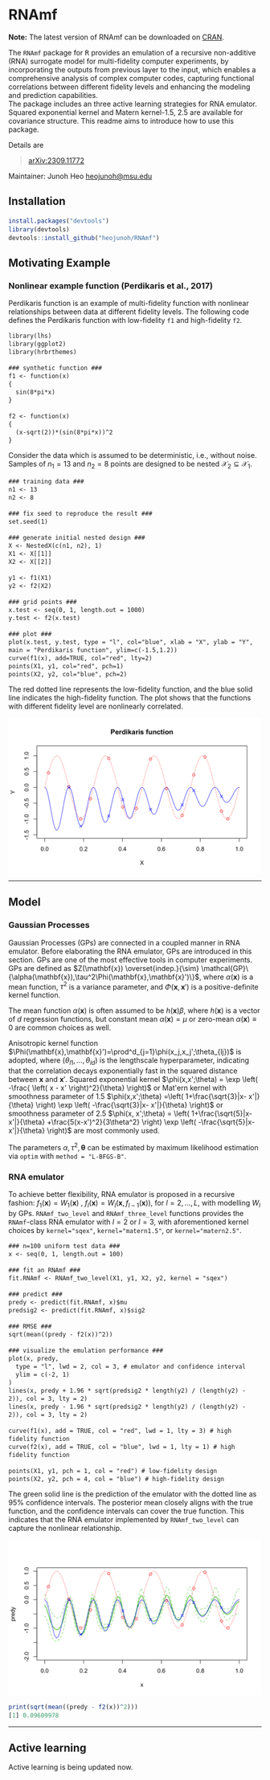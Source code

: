 # RNAmf

**Note:** The latest version of RNAmf can be downloaded on [CRAN](https://doi.org/10.32614/CRAN.package.RNAmf). 

The `RNAmf` package for <tt>R</tt> provides an emulation of 
a recursive non-additive (RNA) surrogate model for multi-fidelity computer experiments,
by incorporating the outputs from previous layer to the input,
which enables a comprehensive analysis of complex computer codes, 
capturing functional correlations between different fidelity levels and enhancing the modeling and prediction capabilities.  
The package includes an three active learning strategies for RNA emulator. 
Squared exponential kernel and Matern kernel-1.5, 2.5 are available for covariance structure. 
This readme aims to introduce how to use this package. 

Details are
> <arXiv:2309.11772>

Maintainer: Junoh Heo <heojunoh@msu.edu>

## Installation

``` r
install.packages("devtools")
library(devtools)
devtools::install_github("heojunoh/RNAmf")
```

## Motivating Example
### Nonlinear example function (Perdikaris et al., 2017)
Perdikaris function is an example of multi-fidelity function with nonlinear relationships between data at different fidelity levels. The following code defines the Perdikaris function with low-fidelity `f1` and high-fidelity `f2`. 

```{r}
library(lhs)
library(ggplot2)
library(hrbrthemes)

### synthetic function ###
f1 <- function(x)
{
  sin(8*pi*x)
}

f2 <- function(x)
{ 
  (x-sqrt(2))*(sin(8*pi*x))^2
}
```

Consider the data which is assumed to be deterministic, i.e., without noise. Samples of $n_1=13$ and $n_2=8$ points are designed to be nested $\mathcal{X}_2 \subseteq \mathcal{X}_1$.
```{r}
### training data ###
n1 <- 13
n2 <- 8

### fix seed to reproduce the result ###
set.seed(1)

### generate initial nested design ###
X <- NestedX(c(n1, n2), 1)
X1 <- X[[1]]
X2 <- X[[2]]

y1 <- f1(X1)
y2 <- f2(X2)

### grid points ###
x.test <- seq(0, 1, length.out = 1000)
y.test <- f2(x.test)

### plot ###
plot(x.test, y.test, type = "l", col="blue", xlab = "X", ylab = "Y", main = "Perdikaris function", ylim=c(-1.5,1.2))
curve(f1(x), add=TRUE, col="red", lty=2)
points(X1, y1, col="red", pch=1)
points(X2, y2, col="blue", pch=2)
```
The red dotted line represents the low-fidelity function, and the blue solid line indicates the high-fidelity function. The plot shows that the functions with different fidelity level are nonlinearly correlated. 

<img src="Nested_design.png" style="display: block; margin: auto;" />


-------

## Model

### Gaussian Processes

Gaussian Processes (GPs) are connected in a coupled manner in RNA emulator. Before elaborating the RNA emulator, GPs are introduced in this section. GPs are one of the most effective tools in computer experiments. GPs are defined as $Z(\mathbf{x}) \overset{indep.}{\sim} \mathcal{GP}\{\alpha(\mathbf{x}),\tau^2\Phi(\mathbf{x},\mathbf{x}')\}$, where $\alpha(\mathbf{x})$ is a mean function, $\tau^2$ is a variance parameter, and $\Phi(\mathbf{x},\mathbf{x}')$ is a positive-definite kernel function. 

The mean function $\alpha(\mathbf{x})$ is often assumed to be $h(\mathbf{x})\beta$, where $h(\mathbf{x})$ is a vector of $d$ regression functions, but constant mean $\alpha(\mathbf{x})=\mu$ or zero-mean $\alpha(\mathbf{x})\equiv 0$ are common choices as well. 

Anisotropic kernel function $\Phi(\mathbf{x},\mathbf{x}')=\prod^d_{j=1}\phi(x_j,x_j';\theta_{lj})$ is adopted, where $(\theta_{l1},\ldots,\theta_{ld})$ is the lengthscale hyperparameter, indicating that the correlation decays exponentially fast in the squared distance between $\mathbf{x}$ and $\mathbf{x}'$. Squared exponential kernel $\phi(x,x';\theta) = \exp \left( -\frac{ \left( x - x' \right)^2}{\theta} \right)$ or Mat\'ern kernel with smoothness parameter of 1.5 $\phi(x,x';\theta) =\left( 1+\frac{\sqrt{3}|x- x'|}{\theta} \right) \exp \left( -\frac{\sqrt{3}|x- x'|}{\theta} \right)$ or smoothness parameter of 2.5 $\phi(x, x';\theta) =  \left( 1+\frac{\sqrt{5}|x-x'|}{\theta} +\frac{5(x-x')^2}{3\theta^2} \right) \exp \left( -\frac{\sqrt{5}|x-x'|}{\theta} \right)$ are most commonly used.

The parameters $\alpha,\tau^2,\mathbf{\theta}$ can be estimated by maximum likelihood estimation via `optim` with `method = "L-BFGS-B"`. 


### RNA emulator

To achieve better flexibility, RNA emulator is proposed in a recursive fashion:
$f_1(\mathbf{x})=W_1(\mathbf{x})$ ,
$f_l(\mathbf{x})=W_l(\mathbf{x}, f_{l-1}(\mathbf{x}))$, for $l=2,\ldots,L$,
with modelling $W_l$ by GPs. `RNAmf_two_level` and `RNAmf_three_level` functions provides the `RNAmf`-class RNA emulator with $l=2$ or $l=3$, with aforementioned kernel choices by `kernel="sqex"`, `kernel="matern1.5"`, or `kernel="matern2.5"`.

```{r}
### n=100 uniform test data ###
x <- seq(0, 1, length.out = 100)

### fit an RNAmf ###
fit.RNAmf <- RNAmf_two_level(X1, y1, X2, y2, kernel = "sqex")

### predict ###
predy <- predict(fit.RNAmf, x)$mu
predsig2 <- predict(fit.RNAmf, x)$sig2

### RMSE ###
sqrt(mean((predy - f2(x))^2))

### visualize the emulation performance ###
plot(x, predy,
  type = "l", lwd = 2, col = 3, # emulator and confidence interval
  ylim = c(-2, 1)
)
lines(x, predy + 1.96 * sqrt(predsig2 * length(y2) / (length(y2) - 2)), col = 3, lty = 2)
lines(x, predy - 1.96 * sqrt(predsig2 * length(y2) / (length(y2) - 2)), col = 3, lty = 2)

curve(f1(x), add = TRUE, col = "red", lwd = 1, lty = 3) # high fidelity function
curve(f2(x), add = TRUE, col = "blue", lwd = 1, lty = 1) # high fidelity function

points(X1, y1, pch = 1, col = "red") # low-fidelity design
points(X2, y2, pch = 4, col = "blue") # high-fidelity design
```
The green solid line is the prediction of the emulator with the dotted line as 95% confidence intervals. The posterior mean closely aligns with the true function, and the confidence intervals can cover the true function. This indicates that the RNA emulator implemented by `RNAmf_two_level` can capture the nonlinear relationship. 

<img src="Perdikaris_prediction.png" style="display: block; margin: auto;" />

``` r
print(sqrt(mean((predy - f2(x))^2)))
[1] 0.09609978
```

-------

## Active learning
Active learning is being updated now.



